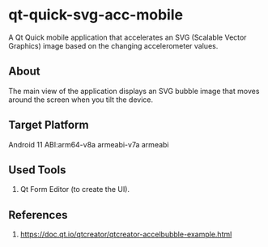# qt-quick-svg-acc-mobile
A Qt Quick mobile application that accelerates an SVG (Scalable Vector Graphics) image based on the changing accelerometer values.

## About
The main view of the application displays an SVG bubble image that moves around the screen when you tilt the device.

## Target Platform
Android 11 ABI:arm64-v8a armeabi-v7a armeabi

## Used Tools
1. Qt Form Editor (to create the UI).

## References
1. https://doc.qt.io/qtcreator/qtcreator-accelbubble-example.html
